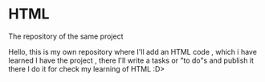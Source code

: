 # HTML
The repository of the same project

Hello, this is my own repository where I'll add an HTML code , which i have learned
I have the project , there I'll write a tasks or "to do"s and publish it there 
I do it for check my learning of HTML
:D>
